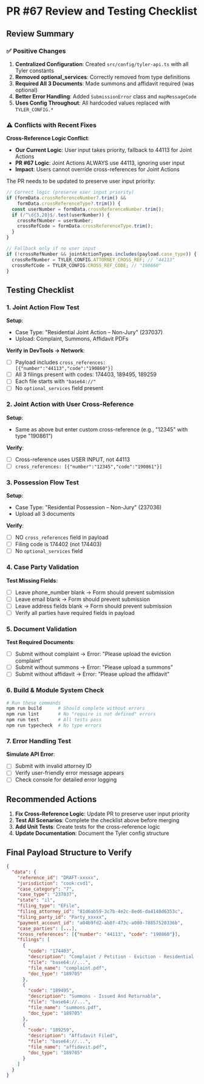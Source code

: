 # PR #67 Review and Testing Checklist

## Review Summary

### ✅ Positive Changes
1. **Centralized Configuration**: Created `src/config/tyler-api.ts` with all Tyler constants
2. **Removed optional_services**: Correctly removed from type definitions
3. **Required All 3 Documents**: Made summons and affidavit required (was optional)
4. **Better Error Handling**: Added `SubmissionError` class and `mapMessageCode`
5. **Uses Config Throughout**: All hardcoded values replaced with `TYLER_CONFIG.*`

### ⚠️ Conflicts with Recent Fixes

**Cross-Reference Logic Conflict**:
- **Our Current Logic**: User input takes priority, fallback to 44113 for Joint Actions
- **PR #67 Logic**: Joint Actions ALWAYS use 44113, ignoring user input
- **Impact**: Users cannot override cross-references for Joint Actions

The PR needs to be updated to preserve user input priority:
```typescript
// Correct logic (preserve user input priority)
if (formData.crossReferenceNumber?.trim() && 
    formData.crossReferenceType?.trim()) {
  const userNumber = formData.crossReferenceNumber.trim();
  if (/^\d{3,20}$/.test(userNumber)) {
    crossRefNumber = userNumber;
    crossRefCode = formData.crossReferenceType.trim();
  }
}

// Fallback only if no user input
if (!crossRefNumber && jointActionTypes.includes(payload.case_type)) {
  crossRefNumber = TYLER_CONFIG.ATTORNEY_CROSS_REF; // "44113"
  crossRefCode = TYLER_CONFIG.CROSS_REF_CODE; // "190860"
}
```

## Testing Checklist

### 1. Joint Action Flow Test
**Setup**: 
- Case Type: "Residential Joint Action – Non-Jury" (237037)
- Upload: Complaint, Summons, Affidavit PDFs

**Verify in DevTools → Network**:
- [ ] Payload includes `cross_references: [{"number":"44113","code":"190860"}]`
- [ ] All 3 filings present with codes: 174403, 189495, 189259
- [ ] Each file starts with `"base64://"`
- [ ] No `optional_services` field present

### 2. Joint Action with User Cross-Reference
**Setup**:
- Same as above but enter custom cross-reference (e.g., "12345" with type "190861")

**Verify**:
- [ ] Cross-reference uses USER INPUT, not 44113
- [ ] `cross_references: [{"number":"12345","code":"190861"}]`

### 3. Possession Flow Test
**Setup**:
- Case Type: "Residential Possession – Non-Jury" (237036)
- Upload all 3 documents

**Verify**:
- [ ] NO `cross_references` field in payload
- [ ] Filing code is 174402 (not 174403)
- [ ] No `optional_services` field

### 4. Case Party Validation
**Test Missing Fields**:
- [ ] Leave phone_number blank → Form should prevent submission
- [ ] Leave email blank → Form should prevent submission
- [ ] Leave address fields blank → Form should prevent submission
- [ ] Verify all parties have required fields in payload

### 5. Document Validation
**Test Required Documents**:
- [ ] Submit without complaint → Error: "Please upload the eviction complaint"
- [ ] Submit without summons → Error: "Please upload a summons"
- [ ] Submit without affidavit → Error: "Please upload the affidavit"

### 6. Build & Module System Check
```bash
# Run these commands
npm run build      # Should complete without errors
npm run lint       # No "require is not defined" errors
npm run test       # All tests pass
npm run typecheck  # No type errors
```

### 7. Error Handling Test
**Simulate API Error**:
- [ ] Submit with invalid attorney ID
- [ ] Verify user-friendly error message appears
- [ ] Check console for detailed error logging

## Recommended Actions

1. **Fix Cross-Reference Logic**: Update PR to preserve user input priority
2. **Test All Scenarios**: Complete the checklist above before merging
3. **Add Unit Tests**: Create tests for the cross-reference logic
4. **Update Documentation**: Document the Tyler config structure

## Final Payload Structure to Verify

```json
{
  "data": {
    "reference_id": "DRAFT-xxxxx",
    "jurisdiction": "cook:cvd1",
    "case_category": "7",
    "case_type": "237037",
    "state": "il",
    "filing_type": "EFile",
    "filing_attorney_id": "81d6ab59-3c7b-4e2c-8ed6-da4148d6353c",
    "filing_party_id": "Party_xxxxx",
    "payment_account_id": "a04b9fd2-ab8f-473c-a080-78857520336b",
    "case_parties": [...],
    "cross_references": [{"number": "44113", "code": "190860"}],
    "filings": [
      {
        "code": "174403",
        "description": "Complaint / Petition - Eviction - Residential - Joint Action",
        "file": "base64://...",
        "file_name": "complaint.pdf",
        "doc_type": "189705"
      },
      {
        "code": "189495",
        "description": "Summons - Issued And Returnable",
        "file": "base64://...",
        "file_name": "summons.pdf",
        "doc_type": "189705"
      },
      {
        "code": "189259",
        "description": "Affidavit Filed",
        "file": "base64://...",
        "file_name": "affidavit.pdf",
        "doc_type": "189705"
      }
    ]
  }
}
```